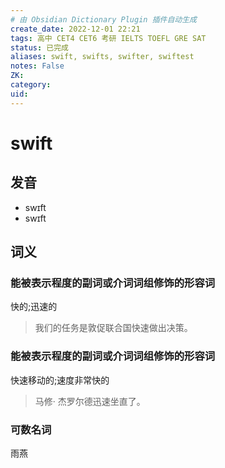 ```yaml
---
# 由 Obsidian Dictionary Plugin 插件自动生成
create_date: 2022-12-01 22:21
tags: 高中 CET4 CET6 考研 IELTS TOEFL GRE SAT
status: 已完成 
aliases: swift, swifts, swifter, swiftest
notes: False
ZK: 
category: 
uid: 
---
```


# swift

## 发音

- swɪft
- swɪft

## 词义

### 能被表示程度的副词或介词词组修饰的形容词

快的;迅速的

> 我们的任务是敦促联合国快速做出决策。

### 能被表示程度的副词或介词词组修饰的形容词

快速移动的;速度非常快的

> 马修· 杰罗尔德迅速坐直了。

### 可数名词

雨燕



